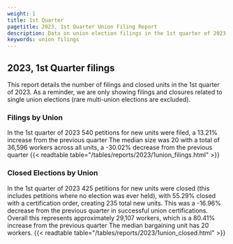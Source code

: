 ```yaml
---
weight: 1
title: 1st Quarter
pagetitle: 2023, 1st Quarter Union Filing Report
description: Data on union election filings in the 1st quarter of 2023
keywords: union filings
---
```


## 2023, 1st Quarter filings

This report details the number of filings and closed units in the 1st quarter of 2023. As a reminder, we are only showing filings and closures related to single union elections (rare multi-union elections are excluded).

### Filings by Union
In the 1st quarter of 2023 540 petitions for new units were filed, a 13.21% increase from the previous quarter The median size was 20 with a total of 36,596 workers across all units, a -30.02% decrease from the previous quarter
{{< readtable table="/tables/reports/2023/1union_filings.html" >}}

### Closed Elections by Union
In the 1st quarter of 2023 425 petitions for new units were closed (this includes petitions where no election was ever held), with 55.29% closed with a certification order, creating 235 total new units. This was a -16.96% decrease from the previous quarter in successful union certifications. Overall this represents approximately 29,107 workers, which is a 80.41% increase from the previous quarter The median bargaining unit has 20 workers.
{{< readtable table="/tables/reports/2023/1union_closed.html" >}}
